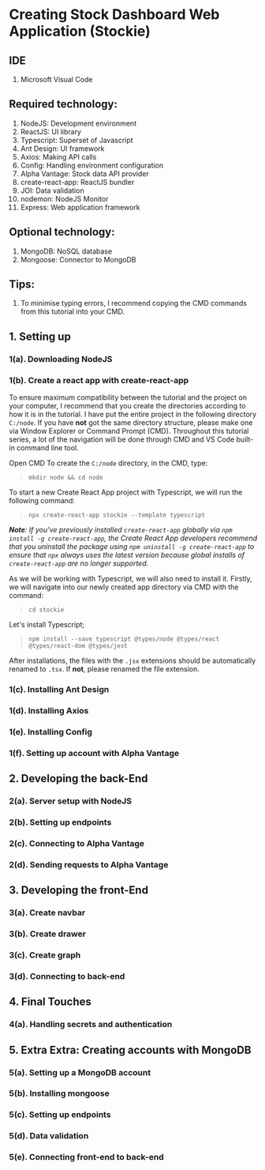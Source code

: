 # Creating Stock Dashboard Web Application (Stockie)

## IDE
1. Microsoft Visual Code

## Required technology:
1. NodeJS: Development environment
2. ReactJS: UI library
3. Typescript: Superset of Javascript
4. Ant Design: UI framework
5. Axios: Making API calls
6. Config: Handling environment configuration
7. Alpha Vantage: Stock data API provider
8. create-react-app: ReactJS bundler
9. JOI: Data validation
10. nodemon: NodeJS Monitor
11. Express: Web application framework

## Optional technology:
1. MongoDB: NoSQL database
2. Mongoose: Connector to MongoDB

## Tips:
1. To minimise typing errors, I recommend copying the CMD commands from this tutorial into your CMD.

## 1. Setting up
### 1(a). Downloading NodeJS
### 1(b). Create a react app with create-react-app

To ensure maximum compatibility between the tutorial and the project on your computer, I recommend that you create the directories according to how it is in the tutorial. I have put the entire project in the following directory ```C:/node```. If you have __not__ got the same directory structure, please make one via Window Explorer or Command Prompt (CMD). Throughout this tutorial series, a lot of the navigation will be done through CMD and VS Code built-in command line tool.

Open CMD
To create the ```C:/node``` directory, in the CMD, type: 

> ```mkdir node && cd node```

To start a new Create React App project with Typescript, we will run the following command:

> ```npx create-react-app stockie --template typescript```

*__Note__: If you've previously installed ```create-react-app``` globally via ```npm install -g create-react-app```, the Create React App developers recommend that you uninstall the package using ```npm uninstall -g create-react-app``` to ensure that ```npx``` always uses the latest version because global installs of ```create-react-app``` are no longer supported.*

As we will be working with Typescript, we will also need to install it. Firstly, we will navigate into our newly created app directory via CMD with the command:

> ```cd stockie```

Let's install Typescript;

> ```npm install --save typescript @types/node @types/react @types/react-dom @types/jest```

After installations, the files with the ```.jsx``` extensions should be automatically renamed to ```.tsx```. If __not__, please renamed the file extension.


### 1(c). Installing Ant Design
### 1(d). Installing Axios
### 1(e). Installing Config
### 1(f). Setting up account with Alpha Vantage

## 2. Developing the back-End
### 2(a). Server setup with NodeJS
### 2(b). Setting up endpoints
### 2(c). Connecting to Alpha Vantage
### 2(d). Sending requests to Alpha Vantage

## 3. Developing the front-End
### 3(a). Create navbar
### 3(b). Create drawer
### 3(c). Create graph
### 3(d). Connecting to back-end

## 4. Final Touches
### 4(a). Handling secrets and authentication

## 5. Extra Extra: Creating accounts with MongoDB
### 5(a). Setting up a MongoDB account
### 5(b). Installing mongoose
### 5(c). Setting up endpoints
### 5(d). Data validation
### 5(e). Connecting front-end to back-end
